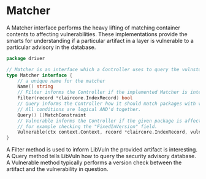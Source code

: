 # Matcher
A Matcher interface performs the heavy lifting of matching container contents to affecting vulnerabilities. These implementations provide the smarts for understanding if a particular artifact in a layer is vulnerable to a particular advisory in the database.

```go
package driver

// Matcher is an interface which a Controller uses to query the vulnstore for vulnerabilities.
type Matcher interface {
	// a unique name for the matcher
	Name() string
	// Filter informs the Controller if the implemented Matcher is interested in the provided IndexRecord.
	Filter(record *claircore.IndexRecord) bool
	// Query informs the Controller how it should match packages with vulnerabilities.
	// All conditions are logical AND'd together.
	Query() []MatchConstraint
	// Vulnerable informs the Controller if the given package is affected by the given vulnerability.
	// for example checking the "FixedInVersion" field.
	Vulnerable(ctx context.Context, record *claircore.IndexRecord, vuln *claircore.Vulnerability) (bool, error)
}
```
A Filter method is used to inform LibVuln the provided artifact is interesting.
A Query method tells LibVuln how to query the security advisory database.
A Vulnerable method typically performs a version check between the artifact and the vulnerability in question.
